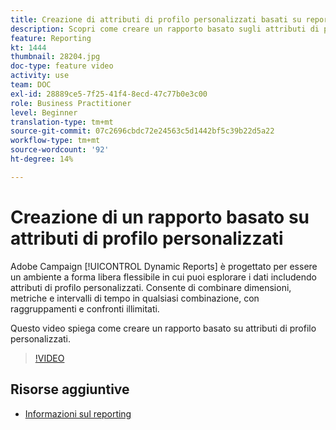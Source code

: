 ```yaml
---
title: Creazione di attributi di profilo personalizzati basati su report
description: Scopri come creare un rapporto basato sugli attributi di profilo personalizzati.
feature: Reporting
kt: 1444
thumbnail: 28204.jpg
doc-type: feature video
activity: use
team: DOC
exl-id: 28889ce5-7f25-41f4-8ecd-47c77b0e3c00
role: Business Practitioner
level: Beginner
translation-type: tm+mt
source-git-commit: 07c2696cbdc72e24563c5d1442bf5c39b22d5a22
workflow-type: tm+mt
source-wordcount: '92'
ht-degree: 14%

---
```


# Creazione di un rapporto basato su attributi di profilo personalizzati

Adobe Campaign [!UICONTROL Dynamic Reports] è progettato per essere un ambiente a forma libera flessibile in cui puoi esplorare i dati includendo attributi di profilo personalizzati. Consente di combinare dimensioni, metriche e intervalli di tempo in qualsiasi combinazione, con raggruppamenti e confronti illimitati.

Questo video spiega come creare un rapporto basato su attributi di profilo personalizzati.

>[!VIDEO](https://video.tv.adobe.com/v/28204?quality=12)

## Risorse aggiuntive

* [Informazioni sul reporting](https://docs.adobe.com/content/help/en/campaign-standard/using/reporting/about-reporting/about-dynamic-reports.html)
